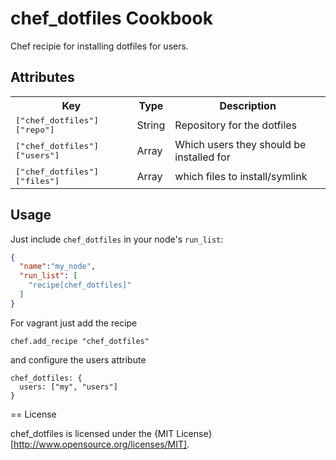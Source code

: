 chef_dotfiles Cookbook
======================

Chef recipie for installing dotfiles for users.

Attributes
----------
<table>
  <tr>
    <th>Key</th>
    <th>Type</th>
    <th>Description</th>
  </tr>
  <tr>
    <td><tt>["chef_dotfiles"]["repo"]</tt></td>
    <td>String</td>
    <td>Repository for the dotfiles</td>
  </tr>
  <tr>
    <td><tt>["chef_dotfiles"]["users"]</tt></td>
    <td>Array</tt>
    <td>Which users they should be installed for</td>
  </tr>
  <tr>
    <td><tt>["chef_dotfiles"]["files"]</tt></td>
    <td>Array</td>
    <td>which files to install/symlink</td>
  </tr>
</table>

Usage
-----
Just include `chef_dotfiles` in your node's `run_list`:

```json
{
  "name":"my_node",
  "run_list": [
    "recipe[chef_dotfiles]"
  ]
}
```

For vagrant just add the recipe
```
chef.add_recipe "chef_dotfiles"
```

and configure the users attribute
```
chef_dotfiles: {
  users: ["my", "users"]
}
```

== License

chef_dotfiles is licensed under the {MIT License}[http://www.opensource.org/licenses/MIT].
